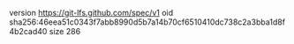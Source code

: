 version https://git-lfs.github.com/spec/v1
oid sha256:46eea51c0343f7abb8990d5b7a14b70cf6510410dc738c2a3bba1d8f4b2cad40
size 286
